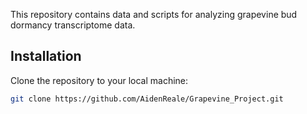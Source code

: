 This repository contains data and scripts for analyzing grapevine bud dormancy transcriptome data. 

## Installation

Clone the repository to your local machine:

```bash
git clone https://github.com/AidenReale/Grapevine_Project.git
